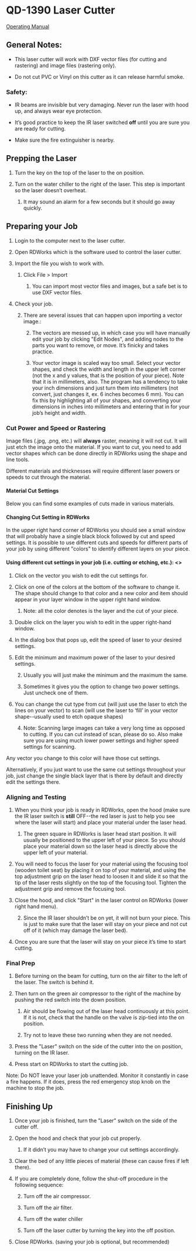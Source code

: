 # QD-1390 Laser Cutter

[Operating Manual](https://www.noisebridge.net/images/9/9b/FSL_40w_Hobby_Laser_Manual.pdf)

## General Notes:

* This laser cutter will work with DXF vector files (for cutting and rastering) and image files (rastering only).

* Do not cut PVC or Vinyl on this cutter as it can release harmful smoke.

### Safety:

* IR beams are invisible but very damaging. Never run the laser with hood up, and always wear eye protection.

* It’s good practice to keep the IR laser switched **off** until you are sure you are ready for cutting. 

<Add image>

* Make sure the fire extinguisher is nearby.

## Prepping the Laser 

<Add Images>

1. Turn the key on the top of the laser to the on position.

2. Turn on the water chiller to the right of the laser. This step is important so the laser doesn’t overheat.

    1. It may sound an alarm for a few seconds but it should go away quickly.

## Preparing your Job 

<Add Images>

1. Login to the computer next to the laser cutter.

2. Open RDWorks which is the software used to control the laser cutter.

3. Import the file you wish to work with.

    1. Click File > Import

        1. You can import most vector files and images, but a safe bet is to use DXF vector files.

4. Check your job.

    2. There are several issues that can happen upon importing a vector image.:

        2. The vectors are messed up, in which case you will have manually edit your job by clicking "Edit Nodes", and adding nodes to the parts you want to remove, or move. It’s finicky and takes practice.

        3. Your vector image is scaled way too small. Select your vector shapes, and check the width and length in the upper left corner (not the x and y values, that is the position of your piece). Note that it is in millimeters, also. The program has a tendency to take your inch dimensions and just turn them into millimeters (not convert, just changes it, ex. 6 inches becomes 6 mm). You can fix this by highlighting all of your shapes, and converting your dimensions in inches into millimeters and entering that in for your job’s height and width.

### Cut Power and Speed or Rastering

Image files (.jpg, .png, etc.) will **always** raster, meaning it will not cut. It will just etch the image onto the material. If you want to cut, you need to add vector shapes which can be done directly in RDWorks using the shape and line tools.

Different materials and thicknesses will require different laser powers or speeds to cut through the material.

#### Material Cut Settings

Below you can find some examples of cuts made in various materials.

<Add images>

#### Changing Cut Setting in RDWorks

In the upper right hand corner of RDWorks you should see a small window that will probably have a single black block followed by cut and speed settings. It is possible to use different cuts and speeds for different parts of your job by using different "colors" to identify different layers on your piece.

#### Using different cut settings in your job (i.e. cutting or etching, etc.): <<Add Images>>

1. Click on the vector you wish to edit the cut settings for.

2. Click on one of the colors at the bottom of the software to change it. The shape should change to that color and a new color and item should appear in your layer window in the upper right hand window.

    1. Note: all the color denotes is the layer and the cut of your piece.

3. Double click on the layer you wish to edit in the upper right-hand window.

4. In the dialog box that pops up, edit the speed of laser to your desired settings.

5. Edit the minimum and maximum power of the laser to your desired settings.

    2. Usually you will just make the minimum and the maximum the same.

    3. Sometimes it gives you the option to change two power settings. Just uncheck one of them.

6. You can change the cut type from cut (will just use the laser to etch the lines on your vector) to scan (will use the laser to ‘fill’ in your vector shape--usually used to etch opaque shapes)

    4. Note: Scanning large images can take a very long time as opposed to cutting. If you can cut instead of scan, please do so. Also make sure you are using much lower power settings and higher speed settings for scanning.

Any vector you change to this color will have those cut settings.

Alternatively, if you just want to use the same cut settings throughout your job, just change the single black layer that is there by default and directly edit the settings there.

### Aligning and Testing

1. When you think your job is ready in RDWorks, open the hood (make sure the IR laser switch is **still** OFF--the red laser is just to help you see where the laser will start) and place your material under the laser head.

    1. The green square in RDWorks is laser head start position. It will usually be positioned to the upper left of your piece. So you should place your material down so the laser head is directly above the upper left of your material.

2. You will need to focus the laser for your material using the focusing tool (wooden toilet seat) by placing it on top of your material, and using the top adjustment grip on the laser head to loosen it and slide it so that the tip of the laser rests slightly on the top of the focusing tool. Tighten the adjustment grip and remove the focusing tool.

3. Close the hood, and click "Start" in the laser control on RDWorks (lower right hand menu).

    2. Since the IR laser shouldn’t be on yet, it will not burn your piece. This is just to make sure that the laser will stay on your piece and not cut off of it (which may damage the laser bed).

4. Once you are sure that the laser will stay on your piece it’s time to start cutting.

### Final Prep

1. Before turning on the beam for cutting, turn on the air filter to the left of the laser. The switch is behind it.

2. Then turn on the green air compressor to the right of the machine by pushing the red switch into the down position.

    1. Air should be flowing out of the laser head continuously at this point. If it is not, check that the handle on the valve is zip-tied into the on position.

    2. Try not to leave these two running when they are not needed.

3. Press the "Laser" switch on the side of the cutter into the on position, turning on the IR laser.

4. Press start on RDWorks to start the cutting job.

Note: Do NOT leave your laser job unattended. Monitor it constantly in case a fire happens. If it does, press the red emergency stop knob on the machine to stop the job. 

## Finishing Up

1. Once your job is finished, turn the "Laser" switch on the side of the cutter off.

2. Open the hood and check that your job cut properly. 

    1. If it didn’t you may have to change your cut settings accordingly.

3. Clear the bed of any little pieces of material (these can cause fires if left there).

4. If you are completely done, follow the shut-off procedure in the following sequence:

    2. Turn off the air compressor.

    3. Turn off the air filter.

    4. Turn off the water chiller

    5. Turn off the laser cutter by turning the key into the off position.

5. Close RDWorks. (saving your job is optional, but recommended)

